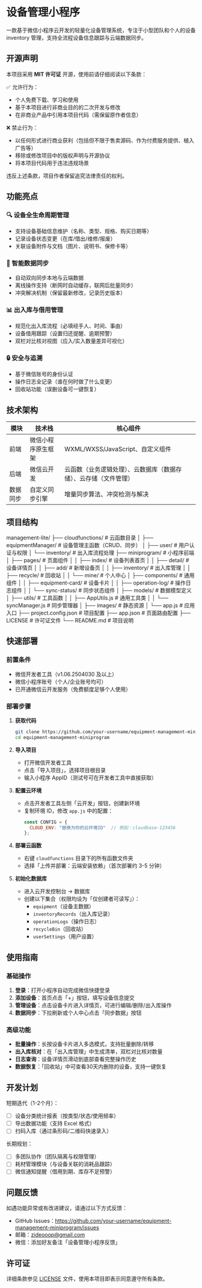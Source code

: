 # 设备管理小程序

一款基于微信小程序云开发的轻量化设备管理系统，专注于小型团队和个人的设备 inventory 管理，支持全流程设备信息跟踪与云端数据同步。

## 开源声明

本项目采用 **MIT 许可证** 开源，使用前请仔细阅读以下条款：

✅ 允许行为：
- 个人免费下载、学习和使用
- 基于本项目进行非商业目的的二次开发与修改
- 在非商业产品中引用本项目代码（需保留原作者信息）

❌ 禁止行为：
- 以任何形式进行商业获利（包括但不限于售卖源码、作为付费服务提供、植入广告等）
- 移除或修改项目中的版权声明与开源协议
- 将本项目代码用于违法违规场景

违反上述条款，项目作者保留追究法律责任的权利。

## 功能亮点

### 🔍 设备全生命周期管理
- 支持设备基础信息维护（名称、类型、规格、购买日期等）
- 记录设备状态变更（在库/借出/维修/报废）
- 关联设备附件与文档（图片、说明书、保修卡等）

### 🔄 智能数据同步
- 自动双向同步本地与云端数据
- 离线操作支持（断网时自动缓存，联网后批量同步）
- 冲突解决机制（保留最新修改，记录历史版本）

### 📊 出入库与借用管理
- 规范化出入库流程（必填经手人、时间、事由）
- 设备借用跟踪（设置归还提醒、逾期预警）
- 双栏对比核对视图（应入/实入数量差异可视化）

### 🔒 安全与追溯
- 基于微信账号的身份认证
- 操作日志全记录（谁在何时做了什么变更）
- 回收站功能（误删设备可一键恢复）

## 技术架构

| 模块 | 技术栈 | 核心组件 |
|------|--------|----------|
| 前端 | 微信小程序原生框架 | WXML/WXSS/JavaScript、自定义组件 |
| 后端 | 微信云开发 | 云函数（业务逻辑处理）、云数据库（数据存储）、云存储（文件管理） |
| 数据同步 | 自定义同步引擎 | 增量同步算法、冲突检测与解决 |

## 项目结构
management-lite/
├── cloudfunctions/           # 云函数目录
│   ├── equipmentManager/     # 设备管理主函数（CRUD、同步）
│   ├── user/                 # 用户认证与权限
│   └── inventory/            # 出入库流程处理
├── miniprogram/              # 小程序前端
│   ├── pages/                # 页面组件
│   │   ├── index/            # 设备列表首页
│   │   ├── detail/           # 设备详情页
│   │   ├── add/              # 新增设备页
│   │   ├── inventory/        # 出入库管理
│   │   ├── recycle/          # 回收站
│   │   └── mine/             # 个人中心
│   ├── components/           # 通用组件
│   │   ├── equipment-card/   # 设备卡片
│   │   ├── operation-log/    # 操作日志组件
│   │   └── sync-status/      # 同步状态组件
│   ├── models/               # 数据模型定义
│   ├── utils/                # 工具函数
│   │   ├── AppUtils.js       # 通用工具类
│   │   └── syncManager.js    # 同步管理器
│   ├── images/               # 静态资源
│   └── app.js                # 应用入口
├── project.config.json       # 项目配置
├── app.json                  # 页面路由配置
├── LICENSE                   # 许可证文件
└── README.md                 # 项目说明
## 快速部署

### 前置条件
- 微信开发者工具（v1.06.2504030 及以上）
- 微信小程序账号（个人/企业账号均可）
- 已开通微信云开发服务（免费额度足够个人使用）

### 部署步骤

1. **获取代码**
   ```bash
   git clone https://github.com/your-username/equipment-management-miniprogram.git
   cd equipment-management-miniprogram
   ```

2. **导入项目**
   - 打开微信开发者工具
   - 点击「导入项目」，选择项目根目录
   - 输入小程序 AppID（测试号可在开发者工具中直接获取）

3. **配置云环境**
   - 点击开发者工具左侧「云开发」按钮，创建新环境
   - 复制环境 ID，修改 `app.js` 中的配置：
     ```javascript
     const CONFIG = {
       CLOUD_ENV: "替换为你的云环境ID"  // 例如：cloudbase-123456
     };
     ```

4. **部署云函数**
   - 右键 `cloudfunctions` 目录下的所有函数文件夹
   - 选择「上传并部署：云端安装依赖」（首次部署约 3-5 分钟）

5. **初始化数据库**
   - 进入云开发控制台 → 数据库
   - 创建以下集合（权限均设为「仅创建者可读写」）：
     - `equipment`（设备主数据）
     - `inventoryRecords`（出入库记录）
     - `operationLogs`（操作日志）
     - `recycleBin`（回收站）
     - `userSettings`（用户设置）

## 使用指南

### 基础操作
1. **登录**：打开小程序自动完成微信快捷登录
2. **添加设备**：首页点击「+」按钮，填写设备信息提交
3. **管理设备**：点击设备卡片进入详情页，可进行编辑/删除/出入库操作
4. **数据同步**：下拉刷新或个人中心点击「同步数据」按钮

### 高级功能
- **批量操作**：长按设备卡片进入多选模式，支持批量删除/转移
- **出入库核对**：在「出入库管理」中生成清单，双栏对比核对数量
- **日志查询**：设备详情页滑动到底部查看完整操作历史
- **数据恢复**：「回收站」中可查看30天内删除的设备，支持一键恢复

## 开发计划

短期迭代（1-2个月）：
- [ ] 设备分类统计报表（按类型/状态/使用频率）
- [ ] 导出数据功能（支持 Excel 格式）
- [ ] 扫码入库（通过条形码/二维码快速录入）

长期规划：
- [ ] 多团队协作（团队隔离与权限管理）
- [ ] 耗材管理模块（与设备关联的消耗品跟踪）
- [ ] 微信通知提醒（借用到期、库存不足预警）

## 问题反馈

如遇功能异常或有改进建议，请通过以下方式反馈：
- GitHub Issues：https://github.com/your-username/equipment-management-miniprogram/issues
- 邮箱：zideooop@gmail.com
- 微信：添加好友备注「设备管理小程序反馈」

## 许可证

详细条款参见 [LICENSE](LICENSE) 文件，使用本项目即表示同意遵守所有条款。
